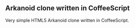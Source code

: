 Arkanoid clone written in CoffeeScript
--------------------------------------

Very simple HTML5 Arkanoid clone written in CoffeeScript.
